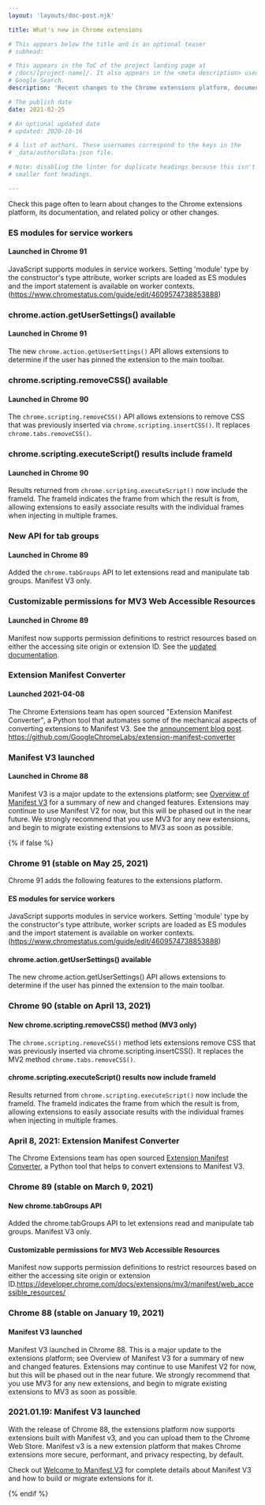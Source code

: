 ```yaml
---
layout: 'layouts/doc-post.njk'

title: What's new in Chrome extensions

# This appears below the title and is an optional teaser
# subhead: 

# This appears in the ToC of the project landing page at
# /docs/[project-name]/. It also appears in the <meta description> used in 
# Google Search.
description: 'Recent changes to the Chrome extensions platform, documentation, and policy'

# The publish date
date: 2021-02-25

# An optional updated date
# updated: 2020-10-16

# A list of authors. These usernames correspond to the keys in the
# _data/authorsData.json file.

# Note: disabling the linter for duplicate headings because this isn't hierarchical and it needs
# smaller font headings.

---
```

<!--lint disable no-duplicate-headings-->
<!--lint disable first-heading-level-->

Check this page often to learn about changes to the Chrome extensions platform,
its documentation, and related policy or other changes.

### ES modules for service workers
#### Launched in Chrome 91

JavaScript supports modules in service workers. Setting 'module' type by the constructor's type attribute, worker scripts are loaded as ES modules and the import statement is available on worker contexts. (https://www.chromestatus.com/guide/edit/4609574738853888)

### chrome.action.getUserSettings() available
#### Launched in Chrome 91

The new `chrome.action.getUserSettings()` API allows extensions to determine if the user has pinned the extension to the main toolbar.

### chrome.scripting.removeCSS() available
#### Launched in Chrome 90

The `chrome.scripting.removeCSS()` API allows extensions to remove CSS that was previously inserted
via `chrome.scripting.insertCSS()`.  It replaces `chrome.tabs.removeCSS()`.

### chrome.scripting.executeScript() results include frameId
#### Launched in Chrome 90

Results returned from `chrome.scripting.executeScript()` now include the frameId.  The frameId indicates the frame from which the result is from, allowing extensions to easily associate results with the individual frames when injecting in multiple frames.

### New API for tab groups
#### Launched in Chrome 89

Added the `chrome.tabGroups` API to let extensions read and manipulate tab groups. Manifest V3 only.

### Customizable permissions for MV3 Web Accessible Resources
#### Launched in Chrome 89

Manifest now supports permission definitions to restrict resources based on either the accessing site origin or extension ID.
See the [updated documentation][war-docs].

### Extension Manifest Converter
#### Launched 2021-04-08

The Chrome Extensions team has open sourced "Extension Manifest Converter", a Python tool that
automates some of the mechanical aspects of converting extensions to Manifest V3. See the
[announcement blog post][emc-announce].
https://github.com/GoogleChromeLabs/extension-manifest-converter

### Manifest V3 launched
#### Launched in Chrome 88

Manifest V3 is a major update to the extensions platform; see [Overview of Manifest
V3][mv3-overview] for a summary of new and changed features. Extensions may continue to use Manifest V2 for now, but this will be phased out in the near future. We strongly recommend that you use MV3 for any new extensions, and begin to migrate existing extensions to MV3 as soon as possible.

[emc-announce]: https://github.com/GoogleChromeLabs/extension-manifest-converter
[mv3-overview]: /docs/extensions/mv3/intro/mv3-overview/
[war-docs]: /docs/extensions/mv3/manifest/web_accessible_resources/


{% if false %}

### Chrome 91 (stable on May 25, 2021)

Chrome 91 adds the following features to the extensions platform.

#### ES modules for service workers

JavaScript supports modules in service workers. Setting 'module' type by the constructor's type attribute, worker scripts are loaded as ES modules and the import statement is available on worker contexts. (https://www.chromestatus.com/guide/edit/4609574738853888)

#### chrome.action.getUserSettings() available

The new chrome.action.getUserSettings() API allows extensions to determine if the user has pinned the extension to the main toolbar.

### Chrome 90 (stable on April 13, 2021)

#### New chrome.scripting.removeCSS() method (MV3 only)

The `chrome.scripting.removeCSS()` method lets extensions remove CSS that was previously inserted via
chrome.scripting.insertCSS(). It replaces the MV2 method `chrome.tabs.removeCSS()`.

#### chrome.scripting.executeScript() results now include frameId

Results returned from `chrome.scripting.executeScript()` now include the frameId.  The frameId indicates the frame from which the result is from, allowing extensions to easily associate results with the individual frames when injecting in multiple frames.

### April 8, 2021: Extension Manifest Converter

The Chrome Extensions team has open sourced [Extension Manifest
Converter](https://github.com/GoogleChromeLabs/extension-manifest-converter), a Python tool that
helps to convert extensions to Manifest V3. 

### Chrome 89 (stable on March 9, 2021)

#### New chrome.tabGroups API

Added the chrome.tabGroups API to let extensions read and manipulate tab groups. Manifest V3 only.

#### Customizable permissions for MV3 Web Accessible Resources

Manifest now supports permission definitions to restrict resources based on either the accessing site origin or extension ID.https://developer.chrome.com/docs/extensions/mv3/manifest/web_accessible_resources/


### Chrome 88 (stable on January 19, 2021)

#### Manifest V3 launched

Manifest V3 launched in Chrome 88. This is a major update to the extensions platform; see Overview of Manifest V3 for a summary of new and changed features. Extensions may continue to use Manifest V2 for now, but this will be phased out in the near future. We strongly recommend that you use MV3 for any new extensions, and begin to migrate existing extensions to MV3 as soon as possible.

### 2021.01.19: Manifest V3 launched

With the release of Chrome 88, the extensions platform now supports extensions
built with Manifest v3, and you can upload them to the Chrome Web Store.
Manifest v3 is a new extension platform that makes Chrome extensions more
secure, performant, and privacy respecting, by default.

Check out [Welcome to Manifest V3](/docs/extensions/mv3/intro/) for complete
details about Manifest V3 and how to build or migrate extensions for it.

{% endif %}
